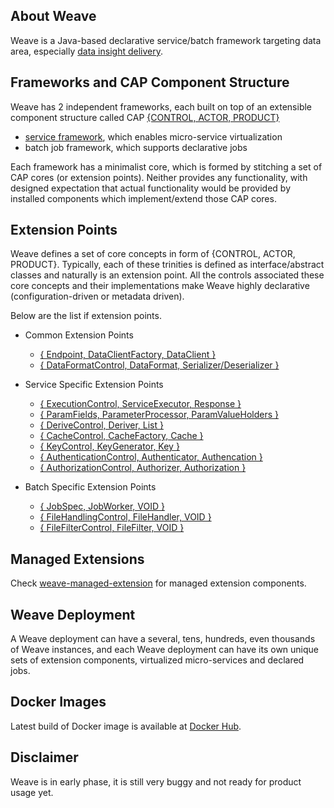## About Weave  

Weave is a Java-based declarative service/batch framework targeting data area, especially [data insight delivery](https://aftersound.github.io/weave/data-insight-delivery-solution).

## Frameworks and CAP Component Structure

Weave has 2 independent frameworks, each built on top of an extensible component structure called CAP 
[{CONTROL, ACTOR, PRODUCT}](https://aftersound.github.io/weave/control-actor-product-component-structure)

- [service framework](https://aftersound.github.io/weave/micro-service-virtualization-over-cap-closer-look), which enables micro-service virtualization
- batch job framework, which supports declarative jobs

Each framework has a minimalist core, which is formed by stitching a set of CAP cores (or extension points). Neither 
provides any functionality, with designed expectation that actual functionality would be provided by installed 
components which implement/extend those CAP cores.  

## Extension Points

Weave defines a set of core concepts in form of {CONTROL, ACTOR, PRODUCT}. Typically, each of these trinities is defined
 as interface/abstract classes and naturally is an extension point. All the controls associated these core concepts and 
 their implementations make Weave highly declarative (configuration-driven or metadata driven).

Below are the list if extension points.

* Common Extension Points
  * [{ Endpoint, DataClientFactory, DataClient }](https://aftersound.github.io/weave/extension-point-data-client-factory)  
  * [{ DataFormatControl, DataFormat, Serializer/Deserializer }](https://aftersound.github.io/weave/extension-point-data-data-format)

* Service Specific Extension Points
  * [{ ExecutionControl, ServiceExecutor, Response }](https://aftersound.github.io/weave/extension-point-service-executor)  
  * [{ ParamFields, ParameterProcessor, ParamValueHolders }](https://aftersound.github.io/weave/extension-point-parameter-processor)  
  * [{ DeriveControl, Deriver, List }](https://aftersound.github.io/weave/extension-point-param-deriver)  
  * [{ CacheControl, CacheFactory, Cache }](https://aftersound.github.io/weave/extension-point-cache-factory)  
  * [{ KeyControl, KeyGenerator, Key }](https://aftersound.github.io/weave/extension-point-key-generator)  
  * [{ AuthenticationControl, Authenticator, Authencation }](https://aftersound.github.io/weave/extension-point-authenticator)  
  * [{ AuthorizationControl, Authorizer, Authorization }](https://aftersound.github.io/weave/extension-point-authorizer)  

* Batch Specific Extension Points
  * [{ JobSpec, JobWorker, VOID }](https://aftersound.github.io/weave/extension-point-job-worker)  
  * [{ FileHandlingControl, FileHandler, VOID }](https://aftersound.github.io/weave/extension-point-file-handler)  
  * [{ FileFilterControl, FileFilter, VOID }](https://aftersound.github.io/weave/extension-point-file-filter)  

## Managed Extensions

Check [weave-managed-extension](https://github.com/aftersound/weave-managed-extensions) for managed extension components.

## Weave Deployment

A Weave deployment can have a several, tens, hundreds, even thousands of Weave instances, and each Weave deployment can 
have its own unique sets of extension components, virtualized micro-services and declared jobs.

## Docker Images

Latest build of Docker image is available at [Docker Hub](https://hub.docker.com/r/aftersound/weave).

## Disclaimer
Weave is in early phase, it is still very buggy and not ready for product usage yet.



